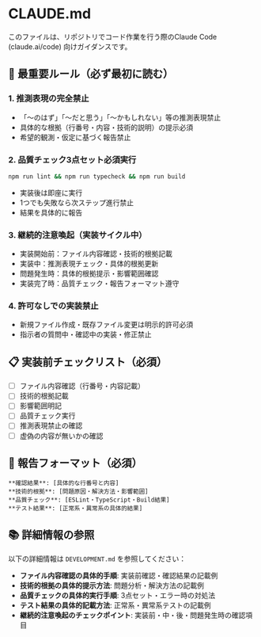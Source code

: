 # CLAUDE.md

このファイルは、リポジトリでコード作業を行う際のClaude Code (claude.ai/code) 向けガイダンスです。

## 🚨 **最重要ルール（必ず最初に読む）**

### **1. 推測表現の完全禁止**
- 「〜のはず」「〜だと思う」「〜かもしれない」等の推測表現禁止
- 具体的な根拠（行番号・内容・技術的説明）の提示必須
- 希望的観測・仮定に基づく報告禁止

### **2. 品質チェック3点セット必須実行**
```bash
npm run lint && npm run typecheck && npm run build
```
- 実装後は即座に実行
- 1つでも失敗なら次ステップ進行禁止
- 結果を具体的に報告

### **3. 継続的注意喚起（実装サイクル中）**
- 実装開始前：ファイル内容確認・技術的根拠記載
- 実装中：推測表現チェック・具体的根拠更新
- 問題発生時：具体的根拠提示・影響範囲確認
- 実装完了時：品質チェック・報告フォーマット遵守

### **4. 許可なしでの実装禁止**
- 新規ファイル作成・既存ファイル変更は明示的許可必須
- 指示者の質問中・確認中の実装・修正禁止

## 📋 **実装前チェックリスト（必須）**
- [ ] ファイル内容確認（行番号・内容記載）
- [ ] 技術的根拠記載
- [ ] 影響範囲明記
- [ ] 品質チェック実行
- [ ] 推測表現禁止の確認
- [ ] 虚偽の内容が無いかの確認

## 📝 **報告フォーマット（必須）**
```
**確認結果**: [具体的な行番号と内容]
**技術的根拠**: [問題原因・解決方法・影響範囲]
**品質チェック**: [ESLint・TypeScript・Build結果]
**テスト結果**: [正常系・異常系の具体的結果]
```

## 📚 **詳細情報の参照**

以下の詳細情報は `DEVELOPMENT.md` を参照してください：
- **ファイル内容確認の具体的手順**: 実装前確認・確認結果の記載例
- **技術的根拠の具体的提示方法**: 問題分析・解決方法の記載例
- **品質チェックの具体的実行手順**: 3点セット・エラー時の対処法
- **テスト結果の具体的記載方法**: 正常系・異常系テストの記載例
- **継続的注意喚起のチェックポイント**: 実装前・中・後・問題発生時の確認項目